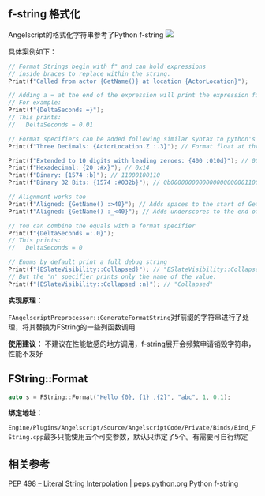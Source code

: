 

## f-string 格式化

Angelscript的格式化字符串参考了Python f-string
![](https://chinese.freecodecamp.org/news/content/images/size/w2000/2023/01/py-fstrings.png)



具体案例如下：

```cpp
// Format Strings begin with f" and can hold expressions
// inside braces to replace within the string.
Print(f"Called from actor {GetName()} at location {ActorLocation}");

// Adding a = at the end of the expression will print the expression first
// For example:
Print(f"{DeltaSeconds =}");
// This prints:
//   DeltaSeconds = 0.01

// Format specifiers can be added following similar syntax to python's f-strings:
Print(f"Three Decimals: {ActorLocation.Z :.3}"); // Format float at three decimals of precision

Print(f"Extended to 10 digits with leading zeroes: {400 :010d}"); // 0000000400
Print(f"Hexadecimal: {20 :#x}"); // 0x14
Print(f"Binary: {1574 :b}"); // 11000100110
Print(f"Binary 32 Bits: {1574 :#032b}"); // 0b00000000000000000000011000100110

// Alignment works too
Print(f"Aligned: {GetName() :>40}"); // Adds spaces to the start of GetName() so it is 40 characters
Print(f"Aligned: {GetName() :_<40}"); // Adds underscores to the end of GetName() so it is 40 characters

// You can combine the equals with a format specifier
Print(f"{DeltaSeconds =:.0}");
// This prints:
//   DeltaSeconds = 0

// Enums by default print a full debug string
Print(f"{ESlateVisibility::Collapsed}"); // "ESlateVisibility::Collapsed (1)"
// But the 'n' specifier prints only the name of the value:
Print(f"{ESlateVisibility::Collapsed :n}"); // "Collapsed"
```

**实现原理：**

`FAngelscriptPreprocessor::GenerateFormatString`对f前缀的字符串进行了处理，将其替换为FString的一些列函数调用

**使用建议：** 
不建议在性能敏感的地方调用，f-string展开会频繁申请销毁字符串，性能不友好

## FString::Format

```cpp
auto s = FString::Format("Hello {0}, {1} ,{2}", "abc", 1, 0.1);
```

**绑定地址：**

`Engine/Plugins/Angelscript/Source/AngelscriptCode/Private/Binds/Bind_FString.cpp`最多只能使用五个可变参数，默认只绑定了5个。有需要可自行绑定

## 相关参考

[PEP 498 – Literal String Interpolation | peps.python.org](https://peps.python.org/pep-0498/) Python f-string



